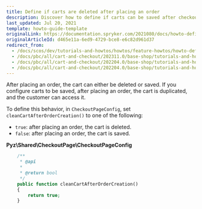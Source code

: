 ```yaml
---
title: Define if carts are deleted after placing an order
description: Discover how to define if carts can be saved after checkout with Spryker Cloud Commerce OS.
last_updated: Jul 20, 2021
template: howto-guide-template
originalLink: https://documentation.spryker.com/2021080/docs/howto-define-if-a-cart-should-be-deleted-after-placing-an-order
originalArticleId: d465e11a-6ed9-4729-bce8-e6c82d961d37
redirect_from:
  - /docs/scos/dev/tutorials-and-howtos/howtos/feature-howtos/howto-define-if-a-cart-should-be-deleted-after-placing-an-order.html
  - /docs/pbc/all/cart-and-checkout/202311.0/base-shop/tutorials-and-howtos/howto-define-if-a-cart-should-be-deleted-after-placing-an-order.html
  - /docs/pbc/all/cart-and-checkout/202204.0/base-shop/tutorials-and-howtos/define-if-carts-are-deleted-after-placing-an-order.html
  - /docs/pbc/all/cart-and-checkout/202204.0/base-shop/tutorials-and-howtos/enable-guest-checkout-in-the-b2b-demo-shop.html
---
```


After placing an order, the cart can either be deleted or saved. If you configure carts to be saved, after placing an order, the cart is duplicated, and the customer can access it.

To define this behavior, in `CheckoutPageConfig`, set `cleanCartAfterOrderCreation()` to one of the following:

- `true`: after placing an order, the cart is deleted.
- `false`: after placing an order, the cart is saved.

**Pyz\Shared\CheckoutPage\CheckoutPageConfig**

```php
    /**
     * @api
     *
     * @return bool
     */
    public function cleanCartAfterOrderCreation()
    {
        return true;
    }
```
